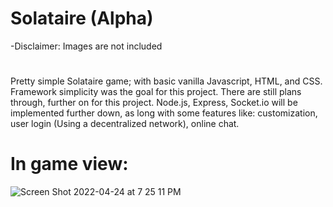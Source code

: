 # Solataire (Alpha)
-Disclaimer: Images are not included
#
Pretty simple Solataire game; with basic vanilla Javascript, HTML, and CSS. Framework simplicity was the goal for this project. There are still plans through, further on for this project. Node.js, Express, Socket.io will be implemented further down, as long with some features like: customization, user login (Using a decentralized network), online chat.

# In game view:
![Screen Shot 2022-04-24 at 7 25 11 PM](https://user-images.githubusercontent.com/94031356/165010512-6b3f44f1-dfdf-41f4-8cec-6a9ea3f486c7.png)
